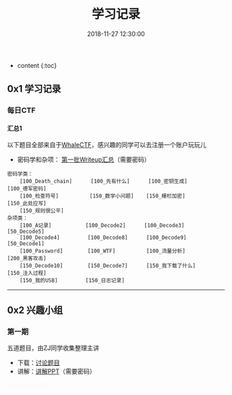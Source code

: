 ﻿---
layout: post
title:  "学习记录"
date:   2018-11-27 12:30:00
categories: CTF WhaleCTF
tags: CTF 记录
excerpt: 记录下我们的学习进度
---

* content
{:toc}

## 0x1 学习记录

### 每日CTF

#### 汇总1
以下题目全部来自于[WhaleCTF](http://whalectf.xin/challenges)，感兴趣的同学可以去注册一个账户玩玩儿

* 密码学和杂项： [第一批Writeup汇总](http://xyzctf.ezyro.com/files/whalectf_crypto_and_misc.zip)（需要密码）

```
密码学类：
    [100_Death_chain]      [100_先有什么]      [100_密钥生成]        [100_德军密码]
    [100_检查符号]          [150_数学小问题]    [150_栅栏加密]        [150_此处应写]
    [150_规则很公平]
杂项类：
    [100_A记录]           [100_Decode2]      [100_Decode3]          [50_Decode5]
    [100_Decode4]         [100_Decode8]      [100_Decode9]          [50_Decode1]     
    [100_Password]        [100_WTF]          [100_流量分析]         [200_黑客攻击] 
    [150_Decode10]        [150_Decode7]      [150_我下载了什么]      [150_注入过程]   
    [150_我的USB]         [150_日志记录]       

```

****
## 0x2 兴趣小组

### 第一期   
五道题目，由ZJ同学收集整理主讲
* 下载：[讨论题目](http://xyzctf.ezyro.com/files/兴趣小组讨论.zip)
* 讲解：[讲解PPT](http://xyzctf.ezyro.com/files/安全攻防兴趣小组集中讨论1期.zip)（需要密码）



<span style="color:#F8F8FD;">密码在微信群里</span>

